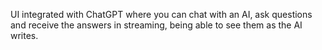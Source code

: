 UI integrated with ChatGPT where you can chat with an AI, ask questions and receive the answers in streaming, being able to see them as the AI writes.
